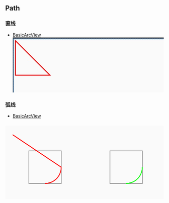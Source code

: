 ## Path 

### 直线
 - [BasicArcView](../../src/main/java/cn/kk/elementary/chapter1/path/BasicTriangleView.kt)
    ![效果图](../../pics/triangle.png)
### 弧线
 - [BasicArcView](../../src/main/java/cn/kk/elementary/chapter1/path/BasicArcView.kt)

 ### ![效果图](../../pics/arc.png)

